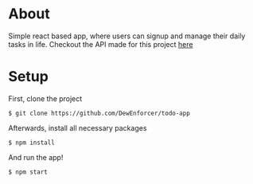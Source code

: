 # About
Simple react based app, where users can signup and manage their daily tasks in life.
Checkout the API made for this project [here](https://github.com/DewEnforcer/todo-app-backend)

# Setup
First, clone the project
```
$ git clone https://github.com/DewEnforcer/todo-app
```
Afterwards, install all necessary packages 
```
$ npm install
```
And run the app!
```
$ npm start
```
